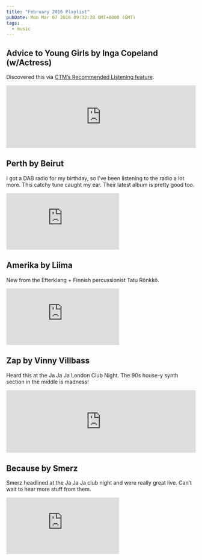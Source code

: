 ```yaml
---
title: "February 2016 Playlist"
pubDate: Mon Mar 07 2016 09:32:28 GMT+0000 (GMT)
tags:
  - music
---
```


<h2>Advice to Young Girls by Inga Copeland (w/Actress)</h2>

<p>Discovered this via <a href="http://jajajamusic.com/2016/02/recommended-listening-ctm-interview-ja-ja-ja-london/">CTM&#x2019;s Recommended Listening feature</a>.</p>

<iframe width="100%" height="166" scrolling="no" frameborder="no" src="https://w.soundcloud.com/player/?url=https%3A//api.soundcloud.com/tracks/228385495&amp;color=fa8072&amp;auto_play=false&amp;hide_related=false&amp;show_comments=true&amp;show_user=true&amp;show_reposts=false"></iframe>

<h2>Perth by Beirut</h2>

<p>I got a DAB radio for my birthday, so I&#x2019;ve been listening to the radio a lot more. This catchy tune caught my ear. Their latest album is pretty good too.</p>

<iframe style="--width: 500; --height: 281" src="https://www.youtube-nocookie.com/embed/rVnZBiFQQ-I?rel=0&amp;showinfo=0" frameborder="0" allowfullscreen></iframe>

<h2>Amerika by Liima</h2>

<p>New from the Efterklang + Finnish percussionist Tatu R&#xF6;nkk&#xF6;.</p>

<iframe style="--width: 500; --height: 281" src="https://www.youtube-nocookie.com/embed/RrAQHUsw8SA?rel=0&amp;showinfo=0" frameborder="0" allowfullscreen></iframe>

<h2>Zap by Vinny Villbass</h2>

<p>Heard this at the Ja Ja Ja London Club Night. The 90s house-y synth section in the middle is madness!</p>

<iframe width="100%" height="166" scrolling="no" frameborder="no" src="https://w.soundcloud.com/player/?url=https%3A//api.soundcloud.com/tracks/206064000&amp;color=fa8072&amp;auto_play=false&amp;hide_related=false&amp;show_comments=true&amp;show_user=true&amp;show_reposts=false"></iframe>

<h2>Because by Smerz</h2>

<p>Smerz headlined at the Ja Ja Ja club night and were really great live. Can&#x2019;t wait to hear more stuff from them.</p>

<iframe style="--width: 500; --height: 281" src="https://www.youtube-nocookie.com/embed/0ZiEMnPcmQQ?rel=0&amp;showinfo=0" frameborder="0" allowfullscreen></iframe>
